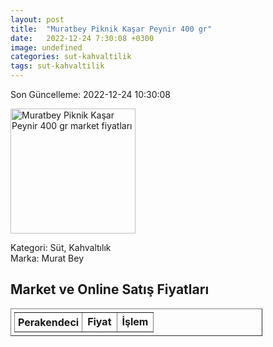 ```yaml
---
layout: post
title:  "Muratbey Piknik Kaşar Peynir 400 gr"
date:   2022-12-24 7:30:08 +0300
image: undefined
categories: sut-kahvaltilik
tags: sut-kahvaltilik
---
```


Son Güncelleme: 2022-12-24 10:30:08

<img src="undefined" width="200" alt="Muratbey Piknik Kaşar Peynir 400 gr market fiyatları" />

Kategori: Süt, Kahvaltılık
<br />
Marka: Murat Bey

<h2>Market ve Online Satış Fiyatları</h2>

<table border="1" style="padding: 5px;width:80%;">
  <tr>
    <td style="padding: 5px;"><strong>Perakendeci</strong></td>
    <td><strong>Fiyat</strong></td>
    <td><strong>İşlem</strong></td>
  </tr>
  
</table>
